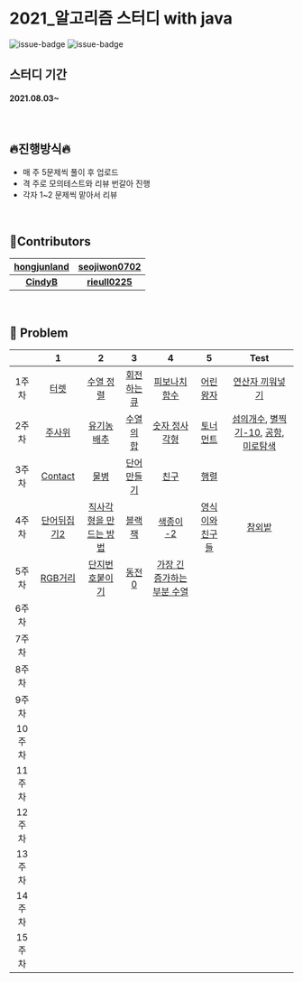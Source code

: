 # 2021_알고리즘 스터디 with java
![issue-badge](https://img.shields.io/badge/tools-Eclipse-blueviolet) ![issue-badge](https://img.shields.io/badge/Language-Java-green)
&nbsp;
## 스터디 기간
#### 2021.08.03~
&nbsp;

## 🔥진행방식🔥 
- 매 주 5문제씩 풀이 후 업로드
- 격 주로 모의테스트와 리뷰 번갈아 진행
- 각자 1~2 문제씩 맡아서 리뷰

&nbsp;

## 🌈Contributors 
| [**hongjunland**](https://github.com/hongjunland) | [**seojiwon0702**](https://github.com/seojiwon0702) |
| :-----------------------------------------------: | :-------------------------------------------------: |
|         [**CindyB**](https://github.com/)         | [**rieull0225**](https://github.com/rieull0225) |

&nbsp;


## 📗 Problem

|        |                      1                       |                         2                         |                          3                          |                           4                           |                         5                         |                          Test                          |
| :----: | :------------------------------------------: | :-----------------------------------------------: | :-------------------------------------------------: | :---------------------------------------------------: | :-----------------------------------------------: | :------------------------------------------------------: |
| 1주차  | [터렛](https://www.acmicpc.net/problem/1002) | [수열 정렬](https://www.acmicpc.net/problem/1015) | [회전하는 큐](https://www.acmicpc.net/problem/1021) | [피보나치 함수](https://www.acmicpc.net/problem/1003) | [어린 왕자](https://www.acmicpc.net/problem/1004) | [연산자 끼워넣기](https://www.acmicpc.net/problem/14888) |
| 2주차  | [주사위](https://www.acmicpc.net/problem/1041)| [유기농 배추](https://www.acmicpc.net/problem/1012) | [수열의 합](https://www.acmicpc.net/problem/1024)| [숫자 정사각형](https://www.acmicpc.net/problem/1051)  |  [토너먼트](https://www.acmicpc.net/problem/1057) |    [섬의개수](https://www.acmicpc.net/problem/4963), [별찍기-10](https://www.acmicpc.net/problem/2447), [공항](https://www.acmicpc.net/problem/10775), [미로탐색](https://www.acmicpc.net/problem/2178)  |
| 3주차  | [Contact](https://www.acmicpc.net/problem/1013) |[물병](https://www.acmicpc.net/problem/1052) |[단어만들기](https://www.acmicpc.net/problem/1148) | [친구](https://www.acmicpc.net/problem/1058) | [행렬](https://www.acmicpc.net/problem/1080) |                                                              |
| 4주차  | [단어뒤집기2](https://www.acmicpc.net/problem/17413)|[직사각형을 만드는 방법](https://www.acmicpc.net/problem/8320)|[블랙잭](https://www.acmicpc.net/problem/2798)|[색종이 -2](https://www.acmicpc.net/problem/2567) | [영식이와 친구들](https://www.acmicpc.net/problem/1592)| [참외밭](https://www.acmicpc.net/problem/2477) |
| 5주차  |[RGB거리](https://www.acmicpc.net/problem/1149)|[단지번호붙이기](https://www.acmicpc.net/problem/2667)|[동전 0](https://www.acmicpc.net/problem/11047)|[가장 긴 증가하는 부분 수열](https://www.acmicpc.net/problem/11053)|                                                   |                                                              |
| 6주차  |                                              |                                                   |                                                     |                                                       |                                                   |                                                          |
| 7주차  |                                              |                                                   |                                                     |                                                       |                                                   |                                                          |
| 8주차  |                                              |                                                   |                                                     |                                                       |                                                   |                                                          |
| 9주차  |                                              |                                                   |                                                     |                                                       |                                                   |                                                          |
| 10주차 |                                              |                                                   |                                                     |                                                       |                                                   |                                                          |
| 11주차 |                                              |                                                   |                                                     |                                                       |                                                   |                                                          |
| 12주차 |                                              |                                                   |                                                     |                                                       |                                                   |                                                          |
| 13주차 |                                              |                                                   |                                                     |                                                       |                                                   |                                                          |
| 14주차 |                                              |                                                   |                                                     |                                                       |                                                   |                                                          |
| 15주차 |                                              |                                                   |                                                     |                                                       |                                                   |                                                          |

